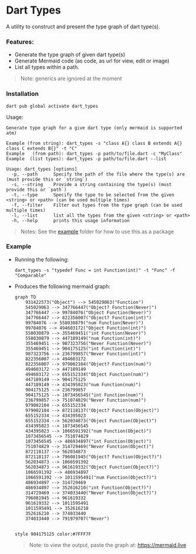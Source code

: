 # Dart Types

A utility to construct and present the type graph of dart type(s).

### Features:
- Generate the type graph of given dart type(s) 
- Generate Mermaid code (as code, as url for view, edit or image)
- List all types within a path.

> Note: generics are ignored at the moment

### Installation

```
dart pub global activate dart_types
```
<!-- TODO: update usage -->
Usage:
```
Generate type graph for a give dart type (only mermaid is supported atm)

Example (from string): dart_types -s "class A{} class B extends A{} class C extends B{}" -t "C"
Example   (from path): dart_types -p path/to/file.dart -c "MyClass"
Example  (list types): dart_types -p path/to/file.dart --list

Usage: dart_types [options]
  -p, --path      Specify the path of the file where the type(s) are (must provide this or `string`)
  -s, --string    Provide a string containing the type(s) (must provide this or `path`)
  -t, --type      Specify the type to be selected from the given <string> or <path> (can be used multiple times)
  -f, --filter    Filter out types from the type graph (can be used multiple times)
  -l, --list      list all the types from the given <string> or <path>
  -h, --help      prints this usage information
```

> Notes: See the [example](/example/) folder for how to use this as a package

### Example

- Running the following:
    ```console
    dart_types -s "typedef Func = int Function(int)" -t "Func" -f "Comparable"
    ```
- Produces the following mermaid graph:

    ```mermaid
    graph TD
        931422573("Object") --> 545029063("Function")
        545029063 --> 347766447("Object? Function(Never)")
        347766447 --> 99784076("Object Function(Never)")
        347766447 --> 822356007("Object? Function(int)")
        99784076 --> 558030879("num Function(Never)")
        99784076 --> 494603172("Object Function(int)")
        558030879 --> 355469451("int Function(Never)")
        558030879 --> 447189149("num Function(int)")
        355469451 --> 987323756("Never Function(Never)")
        355469451 --> 904175125("int Function(int)")
        987323756 --> 236799857("Never Function(int)")
        822356007 --> 494603172
        822356007 --> 979002104("Object? Function(num)")
        494603172 --> 447189149
        494603172 --> 655152334("Object Function(num)")
        447189149 --> 904175125
        447189149 --> 434395023("num Function(num)")
        904175125 --> 236799857
        904175125 --> 1073456545("int Function(num)")
        236799857 --> 751074829("Never Function(num)")
        979002104 --> 655152334
        979002104 --> 872118137("Object? Function(Object)")
        655152334 --> 434395023
        655152334 --> 562034873("Object Function(Object)")
        434395023 --> 1073456545
        434395023 --> 1066591392("num Function(Object)")
        1073456545 --> 751074829
        1073456545 --> 486934897("int Function(Object)")
        751074829 --> 314729469("Never Function(Object)")
        872118137 --> 562034873
        872118137 --> 796081945("Object? Function(Object?)")
        562034873 --> 1066591392
        562034873 --> 961619332("Object Function(Object?)")
        1066591392 --> 486934897
        1066591392 --> 1011595491("num Function(Object?)")
        486934897 --> 314729469
        486934897 --> 352616210("int Function(Object?)")
        314729469 --> 374033440("Never Function(Object?)")
        796081945 --> 961619332
        961619332 --> 1011595491
        1011595491 --> 352616210
        352616210 --> 374033440
        374033440 --> 791979707("Never")


    style 904175125 color:#7FFF7F
    ```

    > Note: to view the output, paste the graph at: https://mermaid.live 